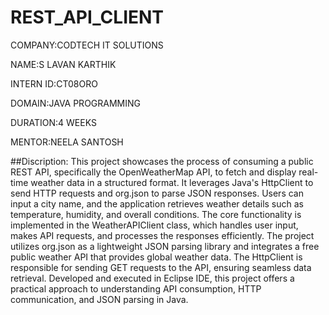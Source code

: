 # REST_API_CLIENT
COMPANY:CODTECH IT SOLUTIONS

NAME:S LAVAN KARTHIK

INTERN ID:CT08ORO

DOMAIN:JAVA PROGRAMMING

DURATION:4 WEEKS

MENTOR:NEELA SANTOSH

##Discription:
This project showcases the process of consuming a public REST API, specifically the OpenWeatherMap API, to fetch and display real-time weather data in a structured format. It leverages Java's HttpClient to send HTTP requests and org.json to parse JSON responses. Users can input a city name, and the application retrieves weather details such as temperature, humidity, and overall conditions. The core functionality is implemented in the WeatherAPIClient class, which handles user input, makes API requests, and processes the responses efficiently. The project utilizes org.json as a lightweight JSON parsing library and integrates a free public weather API that provides global weather data. The HttpClient is responsible for sending GET requests to the API, ensuring seamless data retrieval. Developed and executed in Eclipse IDE, this project offers a practical approach to understanding API consumption, HTTP communication, and JSON parsing in Java.
